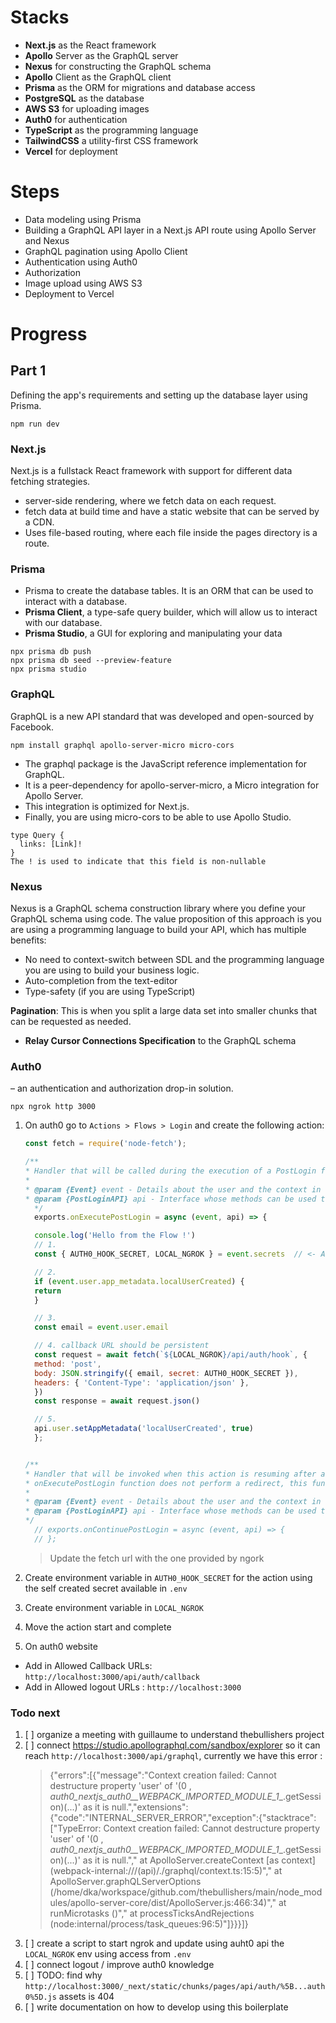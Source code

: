 # Stacks
- **Next.js** as the React framework
- **Apollo** Server as the GraphQL server
- **Nexus** for constructing the GraphQL schema
- **Apollo** Client as the GraphQL client
- **Prisma** as the ORM for migrations and database access
- **PostgreSQL** as the database
- **AWS S3** for uploading images
- **Auth0** for authentication
- **TypeScript** as the programming language
- **TailwindCSS** a utility-first CSS framework
- **Vercel** for deployment

# Steps

- Data modeling using Prisma
- Building a GraphQL API layer in a Next.js API route using Apollo Server and Nexus
- GraphQL pagination using Apollo Client
- Authentication using Auth0
- Authorization
- Image upload using AWS S3
- Deployment to Vercel

# Progress

## Part 1
Defining the app's requirements and setting up the database layer using Prisma.

```
npm run dev
```

### Next.js

Next.js is a fullstack React framework with support for different data fetching strategies. 

- server-side rendering, where we fetch data on each request.
- fetch data at build time and have a static website that can be served by a CDN.
- Uses file-based routing, where each file inside the pages directory is a route.


### Prisma 
- Prisma to create the database tables. It is an ORM that can be used to interact with a database.
- **Prisma Client**, a type-safe query builder, which will allow us to interact with our database.
- **Prisma Studio**, a GUI for exploring and manipulating your data

```
npx prisma db push
npx prisma db seed --preview-feature
npx prisma studio
```

### GraphQL 

GraphQL is a new API standard that was developed and open-sourced by Facebook.

```
npm install graphql apollo-server-micro micro-cors
```

- The graphql package is the JavaScript reference implementation for GraphQL. 
- It is a peer-dependency for apollo-server-micro, a Micro integration for Apollo Server. 
- This integration is optimized for Next.js. 
- Finally, you are using micro-cors to be able to use Apollo Studio.

```
type Query {
  links: [Link]!
}
The ! is used to indicate that this field is non-nullable
```

### Nexus
Nexus is a GraphQL schema construction library where you define your GraphQL schema using code. The value proposition of this approach is you are using a programming language to build your API, which has multiple benefits:
- No need to context-switch between SDL and the programming language you are using to build your business logic.
- Auto-completion from the text-editor
- Type-safety (if you are using TypeScript)

**Pagination**: This is when you split a large data set into smaller chunks that can be requested as needed.

- **Relay Cursor Connections Specification** to the GraphQL schema

### Auth0
– an authentication and authorization drop-in solution.

```
npx ngrok http 3000
```

1. On auth0 go to `Actions > Flows > Login` and create the following action:

    ```js
    const fetch = require('node-fetch');
    
    /**
    * Handler that will be called during the execution of a PostLogin flow.
    *
    * @param {Event} event - Details about the user and the context in which they are logging in.
    * @param {PostLoginAPI} api - Interface whose methods can be used to change the behavior of the login.
      */
      exports.onExecutePostLogin = async (event, api) => {
    
      console.log('Hello from the Flow !')
      // 1.  
      const { AUTH0_HOOK_SECRET, LOCAL_NGROK } = event.secrets  // <- AUTH0 TOKEN
    
      // 2.
      if (event.user.app_metadata.localUserCreated) {
      return
      }
    
      // 3.
      const email = event.user.email
    
      // 4. callback URL should be persistent
      const request = await fetch(`${LOCAL_NGROK}/api/auth/hook`, {
      method: 'post',
      body: JSON.stringify({ email, secret: AUTH0_HOOK_SECRET }),
      headers: { 'Content-Type': 'application/json' },
      })
      const response = await request.json()
    
      // 5.
      api.user.setAppMetadata('localUserCreated', true)
      };
    
    
    /**
    * Handler that will be invoked when this action is resuming after an external redirect. If your
    * onExecutePostLogin function does not perform a redirect, this function can be safely ignored.
    *
    * @param {Event} event - Details about the user and the context in which they are logging in.
    * @param {PostLoginAPI} api - Interface whose methods can be used to change the behavior of the login.
    */
      // exports.onContinuePostLogin = async (event, api) => {
      // };
    ```

    > Update the fetch url with the one provided by ngork

2. Create environment variable in `AUTH0_HOOK_SECRET` for the action using the self created secret available in `.env`
3. Create environment variable in `LOCAL_NGROK`
4. Move the action start and complete 
5. On auth0 website
  - Add in Allowed Callback URLs: `http://localhost:3000/api/auth/callback`
  - Add in Allowed logout URLs : `http://localhost:3000`

### Todo next 

1. [ ] organize a meeting with guillaume to understand thebullishers project
1. [ ] connect https://studio.apollographql.com/sandbox/explorer so it can reach `http://localhost:3000/api/graphql`, currently we have this error :
    > {"errors":[{"message":"Context creation failed: Cannot destructure property 'user' of '(0 , _auth0_nextjs_auth0__WEBPACK_IMPORTED_MODULE_1__.getSession)(...)' as it is null.","extensions":{"code":"INTERNAL_SERVER_ERROR","exception":{"stacktrace":["TypeError: Context creation failed: Cannot destructure property 'user' of '(0 , _auth0_nextjs_auth0__WEBPACK_IMPORTED_MODULE_1__.getSession)(...)' as it is null.","    at ApolloServer.createContext [as context] (webpack-internal:///(api)/./graphql/context.ts:15:5)","    at ApolloServer.graphQLServerOptions (/home/dka/workspace/github.com/thebullishers/main/node_modules/apollo-server-core/dist/ApolloServer.js:466:34)","    at runMicrotasks (<anonymous>)","    at processTicksAndRejections (node:internal/process/task_queues:96:5)"]}}}]}
1. [ ] create a script to start ngrok and update using auht0 api the `LOCAL_NGROK` env using access from `.env`
1. [ ] connect logout / improve auth0 knowledge
1. [ ] TODO: find why `http://localhost:3000/_next/static/chunks/pages/api/auth/%5B...auth0%5D.js` assets is 404
1. [ ] write documentation on how to develop using this boilerplate

